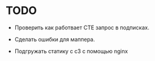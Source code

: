 <h1>TODO</h1>

- Проверить как работвает СТЕ запрос в подписках.

- Сделать ошибки для маппера.

- Подгружать статику с с3 с помощью nginx